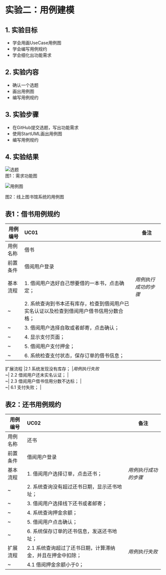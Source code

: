 # 实验二：用例建模

## 1. 实验目标

- 学会用画UseCase用例图
- 学会编写用例规约
- 学会细化出功能需求

## 2. 实验内容

- 确认一个选题
- 画出用例图
- 编写用例规约

## 3. 实验步骤

- 在GitHub提交选题，写出功能需求  
- 使用StartUML画出用例图
- 编写用例规约

## 4. 实验结果
![选题](https://raw.githubusercontent.com/756612440/uml-modeling-2020/master/students/1714080902238/Lab2-issue-detail.png)  
图1：需求功能图  

![用例图](https://raw.githubusercontent.com/756612440/uml-modeling-2020/master/students/1714080902238/Lab2-UseCase.jpg)  

图2：线上图书馆系统的用例图  

## 表1：借书用例规约  

用例编号  | UC01 | 备注  
-|:-|-  
用例名称  | 借书  |   
前置条件  | 借阅用户登录 |   
基本流程  | 1. 借阅用户选好自己想要借的一本书，点击确定；  |*用例执行成功的步骤*    
~| 2. 系统查询到书本还有库存，检查到借阅用户已实名认证以及检查到借阅用户借书信用分数合格；  |   
~| 3. 借阅用户选择自取或者邮寄，点击确认；  |   
~| 4. 显示支付页面；  |   
~| 5. 借阅用户支付押金；  |   
~| 6. 系统检查支付状态，保存订单的借书信息；  |   

扩展流程  |2.1 系统发现没有库存；  |*用例执行失败*    
~| 2.2 借阅用户还未实名认证；  |  
~| 2.3 借阅用户借书信用分数不达标；  |  
~| 6.1 支付失败；  |  

## 表2：还书用例规约  

用例编号  | UC02 | 备注  
-|:-|-  
用例名称  | 还书  |   
前置条件  | 借阅用户登录  |   
基本流程  | 1. 借阅用户选择订单，点击还书；  |*用例执行成功的步骤*    
~| 2. 系统查询没有超过还书日期，显示还书地址；  |   
~| 3. 借阅用户选择线下还书或者邮寄；  |   
~| 4. 系统查询押金余额；  |   
~| 5. 借阅用户点击确认；  |   
~| 6. 系统保存订单的还书信息，发送还书地址；  |   
扩展流程  |2.1 系统查询超过了还书日期，计算滞纳金，并且在押金中扣除；  |*用例执行失败*    
~| 4.1 借阅押金余额小于0；  | 


